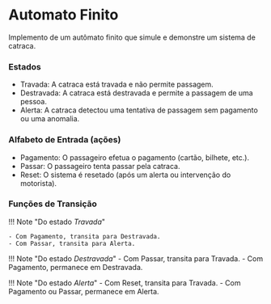 # Automato Finito 
 Implemento de um autômato finito que simule e demonstre um sistema de catraca.

### Estados

- Travada: A catraca está travada e não permite passagem.
- Destravada: A catraca está destravada e permite a passagem de uma pessoa.
- Alerta: A catraca detectou uma tentativa de passagem sem pagamento ou uma anomalia.

### Alfabeto de Entrada (ações)

- Pagamento: O passageiro efetua o pagamento (cartão, bilhete, etc.).
- Passar: O passageiro tenta passar pela catraca.
- Reset: O sistema é resetado (após um alerta ou intervenção do motorista).

### Funções de Transição

!!! Note "Do estado *Travada*"

    - Com Pagamento, transita para Destravada.
    - Com Passar, transita para Alerta.

!!! Note "Do estado *Destravada*"
    - Com Passar, transita para Travada.
    - Com Pagamento, permanece em Destravada.

!!! Note "Do estado *Alerta*"
    - Com Reset, transita para Travada.
    - Com Pagamento ou Passar, permanece em Alerta.
